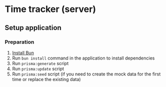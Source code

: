 # Time tracker (server)

## Setup application

### Preparation

1. [Install Bun](https://bun.sh/docs/installation)
2. Run `bun install` command in the application to install dependencies
3. Run `prisma:generate` script
4. Run `prisma:update` script
5. Run `prisma:seed` script (if you need to create the mock data for the first time or replace the existing data)

